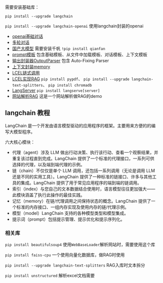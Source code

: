 需要安装基础库：

`pip install --upgrade langchain`

`pip install --upgrade langchain-openai` 使用langchain封装的openai

- [openai基础对话](./index1.py)
- [多轮对话](./index1.py)
- [国产大模型](./index2.py) 需要安装千帆 `!pip install qianfan`
- [prompt模板](./index3.py)  包含基础模板、从文件中加载模板、对话模板、上下文模板
- [输出封装器OutputParser](./index4.py) 包含 Auto-Fixing Parser
- [上下文封装memory](./index5.py)
- [LCEL链式调用](./index6.py)
- [LCEL实现RAG](./index7.py) `pip install pypdf`、 `pip install --upgrade langchain-text-splitters`、 `pip install chromadb`
- [LangServer](./index8.py) `pip install langserve[server]`
- [网站解析RAG](./test_rag.py) 这是一个网站解析做RAG的demo


## langchain 教程

LangChain 是一个开发由语言模型驱动的应用程序的框架。主要用来方便的的编写大模型程序。

六大核心模块：

- 代理（agent）涉及 LLM 做出行动决策、执行该行动、查看一个观察结果，并重复该过程直到完成。LangChain 提供了一个标准的代理接口，一系列可供选择的代理，以及端到端代理的示例。
- 链（chain）不仅仅是单个 LLM 调用，还包括一系列调用（无论是调用 LLM 还是不同的实用工具）。LangChain 提供了一种标准的链接口、许多与其他工具的集成。LangChain 提供了用于常见应用程序的端到端的链调用。
- 索引（index）与您自己的文本数据结合使用时，语言模型往往更加强大——此模块涵盖了执行此操作的最佳实践。
- 记忆（memory）在链/代理调用之间保持状态的概念。LangChain 提供了一个标准的内存接口、一组内存实现及使用内存的链/代理示例。
- 模型（model）LangChain 支持的各种模型类型和模型集成。
- 提示词（prompt）包括提示管理、提示优化和提示序列化。


### 相关库

`pip install beautifulsoup4` 使用`WebBaseLoader`解析网站时，需要使用这个库

`pip install faiss-cpu` 一个使用向量化数据库，做RAG时使用

`pip install --upgrade langchain-text-splitters` RAG入库时文本拆分

`pip install unstructured` 解析excel文档需要
